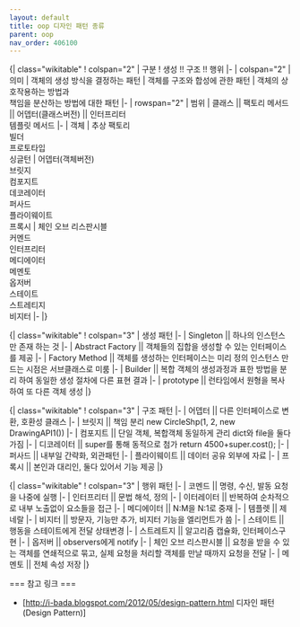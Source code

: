 ```yaml
---
layout: default
title: oop 디자인 패턴 종류
parent: oop
nav_order: 406100
---
```


{| class="wikitable"
! colspan="2" | 구분
! 생성 !! 구조 !! 행위
|-
| colspan="2" | 의미
| 객체의 생성 방식을 결정하는 패턴
| 객체를 구조와 합성에 관한 패턴
| 객체의 상호작용하는 방법과<br>책임을 분산하는 방법에 대한 패턴
|-
| rowspan="2" | 범위
| 클래스 || 팩토리 메서드 || 어뎁터(클래스버전) || 인터프리터<br>템플릿 메서드
|-
| 객체
| 추상 팩토리<br>빌더<br>프로토타입<br>싱글턴
| 어뎁터(객체버전)<br>브릿지<br>컴포지트<br>데코레이터<br>퍼사드<br>플라이웨이트<br>프록시
| 체인 오브 리스판시블<br>커멘드<br>인터프리터<br>메디에이터<br>메멘토<br>옵저버<br>스테이트<br>스트레티지<br>비지터
|-
|}


{| class="wikitable"
! colspan="3" | 생성 패턴
|-
| Singleton        || 하나의 인스턴스만 존재 하는 것
|-
| Abstract Factory || 객체들의 집합을 생성할 수 있는 인터페이스를 제공
|-
| Factory Method   || 객체를 생성하는 인터페이스는 미리 정의 인스턴스 만드는 시점은 서브클래스로 미룸
|-
| Builder          || 복합 객체의 생성과정과 표한 방법을 분리 하여 동일한 생성 절차에 다른 표현 결과
|-
| prototype        || 런타임에서 원형을 복사하여 또 다른 객체 생성
|}


{| class="wikitable"
! colspan="3" | 구조 패턴
|-
| 어뎁터             || 다른 인터페이스로 변환, 호환성 클래스
|-
| 브릿지             || 책임 분리 new CircleShp(1, 2, new DrawingAPI1())
|-
| 컴포지트             || 단일 객체, 복합객체 동일하게 관리 dict와 file을 둘다 가짐
|-
| 디코레이터          || super를 통해 동적으로 첨가 return 4500+super.cost();
|-
| 퍼사드             || 내부일 간략화, 외관패턴
|-
| 플라이웨이트         || 데이터 공유 외부에 자료
|-
| 프록시             || 본인과 대리인, 둘다 있어서 기능 제공
|}


{| class="wikitable"
! colspan="3" | 행위 패턴
|-
| 코멘드               || 명령, 수신, 발동 요청을 나중에 실행
|-
| 인터프리터           || 문법 해석, 정의
|-
| 이터레이터           || 반복하여 순차적으로 내부 노출없이 요소들을 접근
|-
| 메디에이터           || N:M을 N:1로 중재
|-
| 템플렛               || 제네랄
|-
| 비지터               || 방문자, 기능만 추가, 비지터 기능을 엘리먼트가 씀
|-
| 스테이트             || 행동을 스테이트에게 전달 상태변경
|-
| 스트레트지           || 알고리즘 캡슐화, 인터페이스구현
|-
| 옵저버              || observers에게 notify
|-
| 체인 오브 리스판시블   || 요청을 받을 수 있는 객체를 연쇄적으로 묶고, 실제 요청을 처리할 객체를 만날 때까지 요청을 전달
|-
| 메멘토               || 전체 속성 저장
|}

=== 참고 링크 ===
* [http://i-bada.blogspot.com/2012/05/design-pattern.html 디자인 패턴(Design Pattern)]

<comments />
